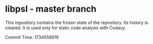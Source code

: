 # libpsl - master branch

This repository contains the frozen state of the repository.
Its history is cleared. It is used only for static code
analysis with Codacy.

Commit Time: 1734558919